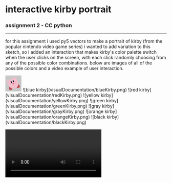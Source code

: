 # interactive kirby portrait
### assignment 2 - CC python
---
for this assignment i used py5 vectors to make a portrait of kirby (from the popular nintendo video game series)
i wanted to add variation to this sketch, so i added an interaction that makes kirby's color palette switch when the user clicks on the screen, with each click randomly choosing from any of the possible color combinations.
below are images of all of the possible colors and a video example of user interaction.

<img src="visualDocumentation/regularKirby.png" alt="regular kirby" width="10%" height="auto">
![blue kirby](visualDocumentation/blueKirby.png)
![red kirby](visualDocumentation/redKirby.png)
![yellow kirby](visualDocumentation/yellowKirby.png)
![green kirby](visualDocumentation/greenKirby.png)
![gray kirby](visualDocumentation/grayKirby.png)
![orange kirby](visualDocumentation/orangeKirby.png)
![black kirby](visualDocumentation/blackKirby.png)

<video src="visualDocumentation/kirbyDemoVid.mov"><video>
